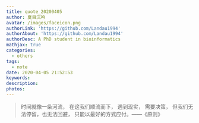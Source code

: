 ```yaml
---
title: quote_20200405
author: 夏目沉吟
avatar: /images/faceicon.png
authorLink: 'https://github.com/Landau1994'
authorAbout: 'https://github.com/Landau1994'
authorDesc: A PhD student in bioinformatics
mathjax: true
categories:
  - others
tags:
  - note
date: 2020-04-05 21:52:53
keywords:
description:
photos:
---
```


> 时间就像一条河流，
  在这我们顺流而下，
  遇到现实，
  需要决策，
  但我们无法停留，也无法回避，
  只能以最好的方式应付。——《原则》
